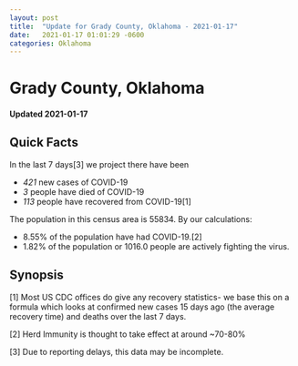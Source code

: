 ```yaml
---
layout: post
title:  "Update for Grady County, Oklahoma - 2021-01-17"
date:   2021-01-17 01:01:29 -0600
categories: Oklahoma
---
```


# Grady County, Oklahoma
#### Updated 2021-01-17

## Quick Facts

In the last 7 days[3] we project there have been
- *421* new cases of COVID-19
- *3* people have died of COVID-19
- *113* people have recovered from COVID-19[1]

The population in this census area is 55834. By our calculations:
- 8.55% of the population have had COVID-19.[2]
- 1.82% of the population or 1016.0 people are actively fighting the virus.

## Synopsis




[1] Most US CDC offices do give any recovery statistics- we base this on a formula which looks at confirmed new cases
15 days ago (the average recovery time) and deaths over the last 7 days.

[2] Herd Immunity is thought to take effect at around ~70-80%

[3] Due to reporting delays, this data may be incomplete.
 
    